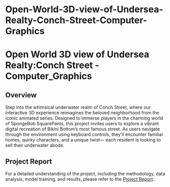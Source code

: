 # Open-World-3D-view-of-Undersea-Realty-Conch-Street-Computer-Graphics

<!DOCTYPE html>
<html lang="en">
<head>
    <meta charset="UTF-8">
    <meta name="viewport" content="width=device-width, initial-scale=1.0">
    
</head>
<body>
    <h1>Open World 3D view of Undersea Realty:Conch Street -Computer_Graphics</h1>
    
<h2>Overview</h2>
    <p>
        Step into the whimsical underwater realm of Conch Street, where our interactive 3D
experience reimagines the beloved neighborhood from the iconic animated series. Designed
to immerse players in the charming world of SpongeBob SquarePants, this project invites
users to explore a vibrant digital recreation of Bikini Bottom’s most famous street. As users
navigate through the environment using keyboard controls, they’ll encounter familiar homes,
quirky characters, and a unique twist— each resident is looking to sell their underwater
abode.
    </p>

    
<h2>Project Report</h2>
    <p>
        For a detailed understanding of the project, including the methodology, data analysis, model training, and results, please refer to the 
        <a href="final_cg_report.pdf">Project Report</a>.
    </p>
